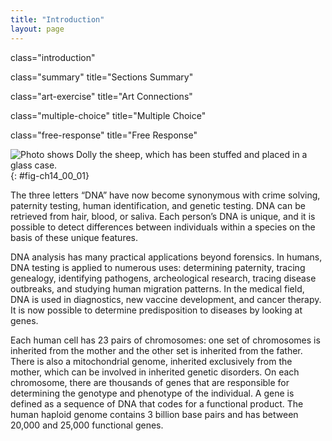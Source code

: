 ```yaml
---
title: "Introduction"
layout: page
---
```



<cnx-pi data-type="cnx.flag.introduction"> class="introduction" </cnx-pi>

<cnx-pi data-type="cnx.eoc">class="summary" title="Sections Summary"</cnx-pi>

<cnx-pi data-type="cnx.eoc">class="art-exercise" title="Art Connections"</cnx-pi>

<cnx-pi data-type="cnx.eoc">class="multiple-choice" title="Multiple Choice"</cnx-pi>

<cnx-pi data-type="cnx.eoc">class="free-response" title="Free Response"</cnx-pi>

 ![Photo shows Dolly the sheep, which has been stuffed and placed in a glass case.](../resources/Figure_14_00_01.jpg "Dolly the sheep was the first large mammal to be cloned."){: #fig-ch14_00_01}

The three letters “DNA” have now become synonymous with crime solving, paternity testing, human identification, and genetic testing. DNA can be retrieved from hair, blood, or saliva. Each person’s DNA is unique, and it is possible to detect differences between individuals within a species on the basis of these unique features.

DNA analysis has many practical applications beyond forensics. In humans, DNA testing is applied to numerous uses: determining paternity, tracing genealogy, identifying pathogens, archeological research, tracing disease outbreaks, and studying human migration patterns. In the medical field, DNA is used in diagnostics, new vaccine development, and cancer therapy. It is now possible to determine predisposition to diseases by looking at genes.

Each human cell has 23 pairs of chromosomes: one set of chromosomes is inherited from the mother and the other set is inherited from the father. There is also a mitochondrial genome, inherited exclusively from the mother, which can be involved in inherited genetic disorders. On each chromosome, there are thousands of genes that are responsible for determining the genotype and phenotype of the individual. A gene is defined as a sequence of DNA that codes for a functional product. The human haploid genome contains 3 billion base pairs and has between 20,000 and 25,000 functional genes.

